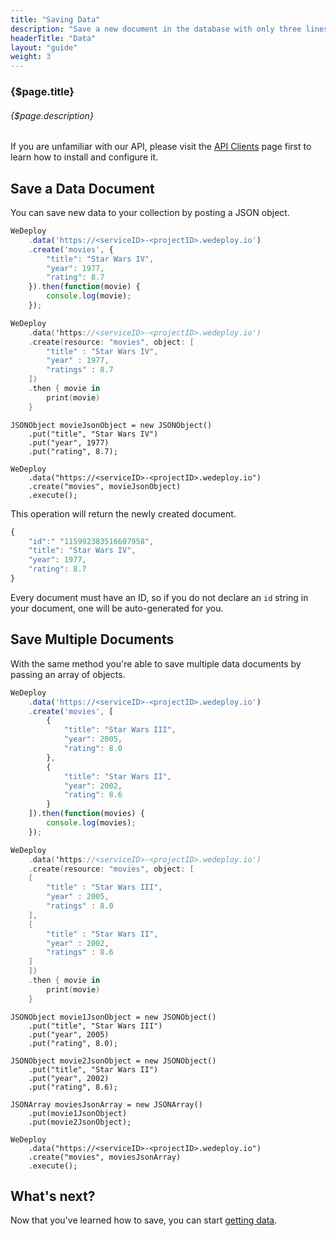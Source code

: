 ```yaml
---
title: "Saving Data"
description: "Save a new document in the database with only three lines of code."
headerTitle: "Data"
layout: "guide"
weight: 3
---
```


### {$page.title}

###### {$page.description}

<aside>

If you are unfamiliar with our API, please visit the [API Clients](/docs/intro/api-clients/) page first to learn how to install and configure it.

</aside>

<article id="1">

## Save a Data Document

You can save new data to your collection by posting a JSON object.

```javascript
WeDeploy
	.data('https://<serviceID>-<projectID>.wedeploy.io')
	.create('movies', {
		"title": "Star Wars IV",
		"year": 1977,
		"rating": 8.7
	}).then(function(movie) {
		console.log(movie);
	});
```
```swift
WeDeploy
	.data('https://<serviceID>-<projectID>.wedeploy.io')
	.create(resource: "movies", object: [
		"title" : "Star Wars IV",
		"year" : 1977,
		"ratings" : 8.7
	])
	.then { movie in
		print(movie)
	}
```
```text/x-java
JSONObject movieJsonObject = new JSONObject()
	.put("title", "Star Wars IV")
	.put("year", 1977)
	.put("rating", 8.7);

WeDeploy
	.data("https://<serviceID>-<projectID>.wedeploy.io")
	.create("movies", movieJsonObject)
	.execute();
```

This operation will return the newly created document.

```javascript
{
	"id":" "115992383516607958",
	"title": "Star Wars IV",
	"year": 1977,
	"rating": 8.7
}
```

Every document must have an ID, so if you do not declare an `id` string in your document, one will be auto-generated for you.

</article>

<article id="2">

## Save Multiple Documents

With the same method you're able to save multiple data documents by passing an array of objects.

```javascript
WeDeploy
	.data('https://<serviceID>-<projectID>.wedeploy.io')
	.create('movies', [
		{
			"title": "Star Wars III",
			"year": 2005,
			"rating": 8.0
		},
		{
			"title": "Star Wars II",
			"year": 2002,
			"rating": 8.6
		}
	]).then(function(movies) {
		console.log(movies);
	});
```
```swift
WeDeploy
	.data('https://<serviceID>-<projectID>.wedeploy.io')
	.create(resource: "movies", object: [
	[
		"title" : "Star Wars III",
		"year" : 2005,
		"ratings" : 8.0
	],
	[
		"title" : "Star Wars II",
		"year" : 2002,
		"ratings" : 8.6
	]
	])
	.then { movie in
		print(movie)
	}
```
```text/x-java
JSONObject movie1JsonObject = new JSONObject()
	.put("title", "Star Wars III")
	.put("year", 2005)
	.put("rating", 8.0);

JSONObject movie2JsonObject = new JSONObject()
	.put("title", "Star Wars II")
	.put("year", 2002)
	.put("rating", 8.6);

JSONArray moviesJsonArray = new JSONArray()
	.put(movie1JsonObject)
	.put(movie2JsonObject);

WeDeploy
	.data("https://<serviceID>-<projectID>.wedeploy.io")
	.create("movies", moviesJsonArray)
	.execute();
```

</article>

## What's next?

Now that you've learned how to save, you can start [getting data](/docs/data/retrieving-data/).
